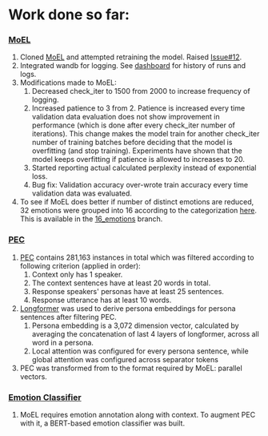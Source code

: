 # Work done so far:

### [MoEL](https://github.com/navjot12/improving_empathetic_nlg/tree/main/MoEL)
1. Cloned [MoEL](https://github.com/HLTCHKUST/MoEL) and attempted retraining the model. Raised [Issue#12](https://github.com/navjot12/improving_empathetic_nlg/issues/12).
1. Integrated wandb for logging. See [dashboard](https://wandb.ai/improving-empathetic-nlg/moel) for history of runs and logs.
1. Modifications made to MoEL:
	<ol> 
		<li> Decreased check_iter to 1500 from 2000 to increase frequency of logging. </li>
		<li> Increased patience to 3 from 2. Patience is increased every time validation data evaluation does not show improvement in performance (which is done after every check_iter number of iterations). This change makes the model train for another check_iter number of training batches before deciding that the model is overfitting (and stop training). Experiments have shown that the model keeps overfitting if patience is allowed to increases to 20. </li>
		<li> Started reporting actual calculated perplexity instead of exponential loss. </li>
		<li> Bug fix: Validation accuracy over-wrote train accuracy every time validation data was evaluated. </li>
	</ol>
1. To see if MoEL does better if number of distinct emotions are reduced, 32 emotions were grouped into 16 according to the categorization [here](https://docs.google.com/spreadsheets/d/1lBUdjVdTJ17kOqA6RRwNHglp0MKJumMNQEkeP_Xu720/edit?usp=sharing). This is available in the [16_emotions](https://github.com/navjot12/improving_empathetic_nlg/tree/16_emotions) branch.</li>

### [PEC](https://github.com/navjot12/improving_empathetic_nlg/tree/main/pec)
1. [PEC](https://huggingface.co/datasets/pec) contains 281,163 instances in total which was filtered according to following criterion (applied in order):
	<ol>
		<li> Context only has 1 speaker. </li>
		<li> The context sentences have at least 20 words in total. </li>
		<li> Response speakers' personas have at least 25 sentences. </li>
		<li> Response utterance has at least 10 words. </li>
	</ol>
	</li>
1. [Longformer](https://huggingface.co/docs/transformers/model_doc/longformer) was used to derive persona embeddings for persona sentences after filtering PEC.
	<ol>
		<li> Persona embedding is a 3,072 dimension vector, calculated by averaging the concatenation of last 4 layers of longformer, across all word in a persona. </li>
		<li> Local attention was configured for every persona sentence, while global attention was configured across separator tokens </li>
	</ol>
1. PEC was transformed from to the format required by MoEL: parallel vectors.


### [Emotion Classifier](https://github.com/navjot12/improving_empathetic_nlg/tree/main/ed_classifier)
1. MoEL requires emotion annotation along with context. To augment PEC with it, a BERT-based emotion classifier was built.
